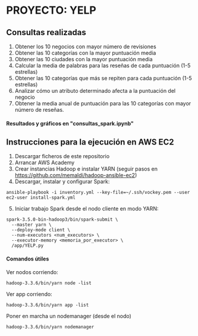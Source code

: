 # PROYECTO: YELP

## Consultas realizadas

1. Obtener los 10 negocios con mayor número de revisiones
2. Obtener las 10 categorías con la mayor puntuación media
3. Obtener las 10 ciudades con la mayor puntuación media
4. Calcular la media de palabras para las reseñas de cada puntuación (1-5 estrellas)
5. Obtener las 10 categorías que más se repiten para cada puntuación (1-5 estrellas)
6. Analizar cómo un atributo determinado afecta a la puntuación del negocio
7. Obtener la media anual de puntuación para las 10 categorías con mayor número de
reseñas.
#### Resultados y gráficos en "consultas_spark.ipynb"

## Instrucciones para la ejecución en AWS EC2

1. Descargar ficheros de este repositorio
2. Arrancar AWS Academy
3. Crear instancias Hadoop e instalar YARN (seguir pasos en https://github.com/memaldi/hadoop-ansible-ec2)
4. Descargar, instalar y configurar Spark:
```
ansible-playbook -i inventory.yml --key-file=~/.ssh/vockey.pem --user ec2-user install-spark.yml
```
5. Iniciar trabajo Spark desde el nodo cliente en modo YARN:

```
spark-3.5.0-bin-hadoop3/bin/spark-submit \
  --master yarn \
  --deploy-mode client \
  --num-executors <num_executors> \
  --executor-memory <memoria_por_executor> \
  /app/YELP.py
```

#### Comandos útiles

Ver nodos corriendo:
```
hadoop-3.3.6/bin/yarn node -list
```

Ver app corriendo:
```
hadoop-3.3.6/bin/yarn app -list
```

Poner en marcha un nodemanager (desde el nodo)
```
hadoop-3.3.6/bin/yarn nodemanager
```
